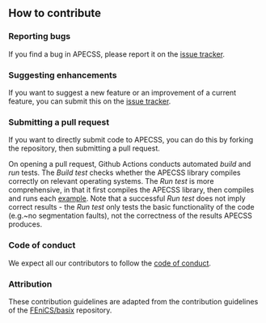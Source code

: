 ## How to contribute

### Reporting bugs
If you find a bug in APECSS, please report it on the [issue tracker](https://github.com/polycfd/apecss/issues/new?labels=bug).

### Suggesting enhancements
If you want to suggest a new feature or an improvement of a current feature, you can submit this
on the [issue tracker](https://github.com/polycfd/apecss/issues).

### Submitting a pull request
If you want to directly submit code to APECSS, you can do this by forking the repository, then submitting a pull request.

On opening a pull request, Github Actions conducts automated _build_ and _run_ tests. The _Build test_ checks whether the APECSS library compiles correctly on relevant operating systems. The _Run test_ is more comprehensive, in that it first compiles the APECSS library, then compiles and runs each [example](https://github.com/polycfd/apecss/tree/main/examples). Note that a successful _Run test_ does not imply correct results - the _Run test_ only tests the basic functionality of the code (e.g.~no segmentation faults), not the correctness of the results APECSS produces. 

### Code of conduct
We expect all our contributors to follow the [code of conduct](CODE_OF_CONDUCT.md). 

### Attribution
These contribution guidelines are adapted from the contribution guidelines of the [FEniCS/basix](https://github.com/FEniCS/basix) repository.
